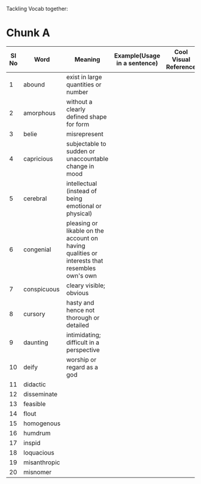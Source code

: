 Tackling Vocab together:

# Chunk A

|Sl No| Word | Meaning | Example(Usage in a sentence) | Cool Visual Reference|
|-----|------|-------------------------------------------|---------|----------------------|
|1|abound|exist in large quantities or number|||
|2|amorphous|without a clearly defined shape for form|||
|3|belie|misrepresent|||
|4|capricious|subjectable to sudden or unaccountable change in mood |||
|5|cerebral|intellectual (instead of being emotional or physical)|||
|6|congenial| pleasing or likable on the account on having qualities or interests that resembles own's own|||
|7|conspicuous|cleary visible; obvious|||
|8|cursory|hasty and hence not thorough or detailed|||
|9|daunting|intimidating; difficult in a perspective|||
|10|deify|worship or regard as a god|||
|11|didactic|||
|12|disseminate|||
|13|feasible|||
|14|flout|||
|15|homogenous|||
|16|humdrum|||
|17|inspid|||
|18|loquacious|||
|19|misanthropic|||
|20|misnomer|||